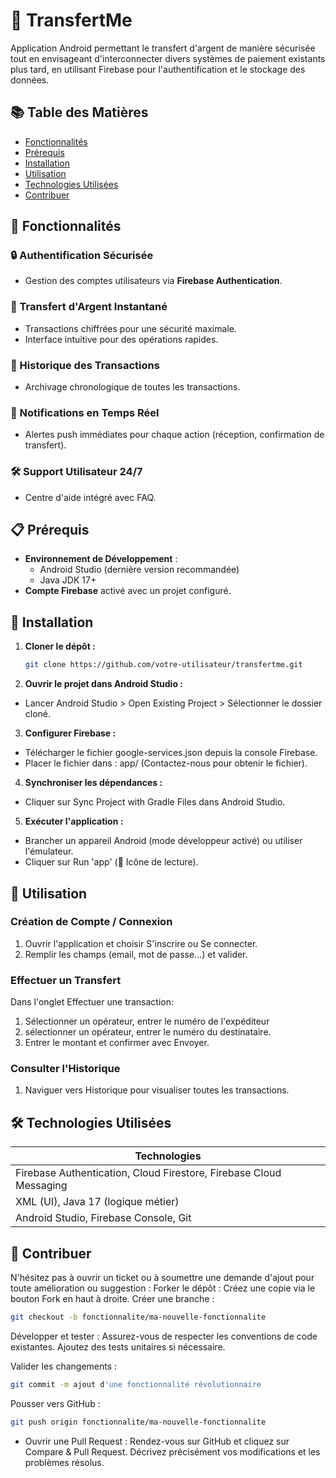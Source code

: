 # 🔄 TransfertMe

Application Android permettant le transfert d'argent de manière sécurisée tout en envisageant d'interconnecter divers systèmes de paiement existants plus tard, en utilisant Firebase pour l'authentification et le stockage des données.

## 📚 Table des Matières
- [Fonctionnalités](#-fonctionnalités)
- [Prérequis](#-prérequis)
- [Installation](#-installation)
- [Utilisation](#-utilisation)
- [Technologies Utilisées](#-technologies-utilisées)
- [Contribuer](#-contribuer)

## 🚀 Fonctionnalités

### 🔒 Authentification Sécurisée
- Gestion des comptes utilisateurs via **Firebase Authentication**.

### 💸 Transfert d'Argent Instantané
- Transactions chiffrées pour une sécurité maximale.
- Interface intuitive pour des opérations rapides.

### 📜 Historique des Transactions
- Archivage chronologique de toutes les transactions.

### 🔔 Notifications en Temps Réel
- Alertes push immédiates pour chaque action (réception, confirmation de transfert).

### 🛠 Support Utilisateur 24/7
- Centre d'aide intégré avec FAQ.

## 📋 Prérequis

- **Environnement de Développement** :
  - Android Studio (dernière version recommandée)
  - Java JDK 17+
- **Compte Firebase** activé avec un projet configuré.

## 🔧 Installation

1. **Cloner le dépôt :**
   ```bash
   git clone https://github.com/votre-utilisateur/transfertme.git


2. **Ouvrir le projet dans Android Studio :**
- Lancer Android Studio > Open Existing Project > Sélectionner le dossier cloné.

3. **Configurer Firebase :**
- Télécharger le fichier google-services.json depuis la console Firebase.
- Placer le fichier dans : app/ (Contactez-nous pour obtenir le fichier).

4. **Synchroniser les dépendances :**
- Cliquer sur Sync Project with Gradle Files dans Android Studio.

5. **Exécuter l'application :**
- Brancher un appareil Android (mode développeur activé) ou utiliser l'émulateur.
- Cliquer sur Run 'app' (🔼 Icône de lecture).

## 📱 Utilisation

### Création de Compte / Connexion
1. Ouvrir l'application et choisir S'inscrire ou Se connecter.
2. Remplir les champs (email, mot de passe...) et valider.

### Effectuer un Transfert
Dans l'onglet Effectuer une transaction:
1. Sélectionner un opérateur, entrer le numéro de l'expéditeur
2. sélectionner un opérateur, entrer le numéro du destinataire.
3. Entrer le montant et confirmer avec Envoyer.

### Consulter l'Historique
1. Naviguer vers Historique pour visualiser toutes les transactions.

## 🛠 Technologies Utilisées  

| **Technologies**                                                                 |
|---------------------------------------------------------------------------------|
| Firebase Authentication, Cloud Firestore, Firebase Cloud Messaging             |
| XML (UI), Java 17 (logique métier)                                             |
| Android Studio, Firebase Console, Git                                          |

## 🤝 Contribuer
N'hésitez pas à ouvrir un ticket ou à soumettre une demande d'ajout pour toute amélioration ou suggestion :​
Forker le dépôt :
Créez une copie via le bouton Fork en haut à droite.
Créer une branche :
   ```bash
git checkout -b fonctionnalite/ma-nouvelle-fonctionnalite
```

Développer et tester :
Assurez-vous de respecter les conventions de code existantes.
Ajoutez des tests unitaires si nécessaire.

Valider les changements :
   ```bash
git commit -m ajout d'une fonctionnalité révolutionnaire
```

Pousser vers GitHub :
   ```bash
git push origin fonctionnalite/ma-nouvelle-fonctionnalite
```

- Ouvrir une Pull Request :
Rendez-vous sur GitHub et cliquez sur Compare & Pull Request.
Décrivez précisément vos modifications et les problèmes résolus.
